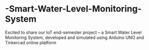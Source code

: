 # -Smart-Water-Level-Monitoring-System
Excited to share our IoT end-semester project – a Smart Water Level Monitoring System, developed and simulated using Arduino UNO and Tinkercad online platform
